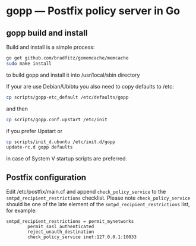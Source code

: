 # gopp — Postfix policy server in Go

## gopp build and install

Build and install is a simple process:
```bash
go get github.com/bradfitz/gomemcache/memcache
sudo make install
```
to build gopp and install it into /usr/local/sbin directory

If your are use Debian/Ubibtu you also need to copy defaults to /etc:
```bash
cp scripts/gopp-etc_default /etc/defaults/gopp
```
and then
```bash
cp scripts/gopp.conf.upstart /etc/init
```
if you prefer Upstart or
```bash
cp scripts/init_d.ubuntu /etc/init.d/gopp
update-rc.d gopp defaults
```
in case of System V startup scripts are preferred.

## Postfix configuration
Edit /etc/postfix/main.cf and append `check_policy_service` to the `smtpd_recipient_restrictions` checklist. Please note `check_policy_service` should be one of the late element of the `smtpd_recipient_restrictions` list, for example:
```
smtpd_recipient_restrictions = permit_mynetworks
        permit_sasl_authenticated
        reject_unauth_destination
        check_policy_service inet:127.0.0.1:10033
```
